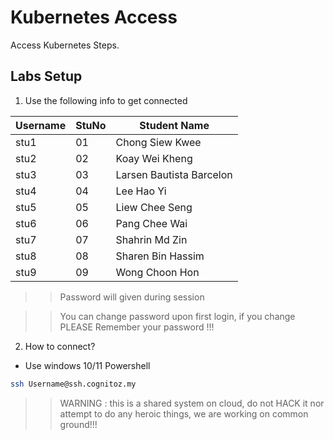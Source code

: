 # Kubernetes Access

Access Kubernetes Steps.

## Labs Setup 

1. Use the following info to get connected


| Username | StuNo | Student Name             |
|----------|--------------------------|-----|
| stu1     | 01 |Chong Siew Kwee          |
| stu2     | 02 |Koay Wei Kheng           |
| stu3     | 03 |Larsen Bautista Barcelon |
| stu4     | 04 |Lee Hao Yi               |
| stu5     | 05 | Liew Chee Seng          |
| stu6     | 06 | Pang Chee Wai           |
| stu7     | 07 | Shahrin Md Zin          |
| stu8     | 08 | Sharen Bin Hassim       |
| stu9     | 09  |Wong Choon Hon          |


>> Password will given during session

>> You can change password upon first login, if you change PLEASE Remember your password !!!

2. How to connect?
* Use windows 10/11 Powershell 
```sh 
ssh Username@ssh.cognitoz.my
```

>> WARNING : this is a shared system on cloud, do not HACK it nor attempt to do any heroic things, we are working on common ground!!! 